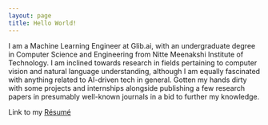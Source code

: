 ```yaml
---
layout: page
title: Hello World!
---
```


I am a Machine Learning Engineer at Glib.ai, with an undergraduate degree in Computer Science and Engineering from Nitte Meenakshi Institute of Technology.
I am inclined towards research in fields pertaining to computer vision and natural language understanding, although I am equally fascinated with anything related to AI-driven tech in general. Gotten my hands dirty with some projects and internships alongside publishing a few research papers in presumably well-known journals in a bid to further my knowledge.

Link to my [Résumé](https://github.com/Hemantr05/hemantr05.github.io/blob/new_portfolio/hemant_resume.pdf?raw=true)

